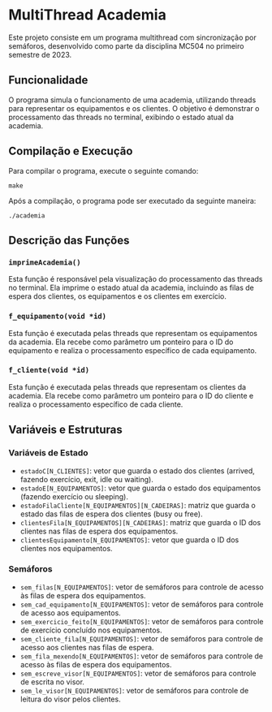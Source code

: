 # MultiThread Academia

Este projeto consiste em um programa multithread com sincronização por semáforos, desenvolvido como parte da disciplina MC504 no primeiro semestre de 2023.

## Funcionalidade

O programa simula o funcionamento de uma academia, utilizando threads para representar os equipamentos e os clientes. O objetivo é demonstrar o processamento das threads no terminal, exibindo o estado atual da academia.

## Compilação e Execução

Para compilar o programa, execute o seguinte comando:

```
make
```

Após a compilação, o programa pode ser executado da seguinte maneira:

```
./academia
```

## Descrição das Funções

### `imprimeAcademia()`

Esta função é responsável pela visualização do processamento das threads no terminal. Ela imprime o estado atual da academia, incluindo as filas de espera dos clientes, os equipamentos e os clientes em exercício.

### `f_equipamento(void *id)`

Esta função é executada pelas threads que representam os equipamentos da academia. Ela recebe como parâmetro um ponteiro para o ID do equipamento e realiza o processamento específico de cada equipamento.

### `f_cliente(void *id)`

Esta função é executada pelas threads que representam os clientes da academia. Ela recebe como parâmetro um ponteiro para o ID do cliente e realiza o processamento específico de cada cliente.

## Variáveis e Estruturas

### Variáveis de Estado

- `estadoC[N_CLIENTES]`: vetor que guarda o estado dos clientes (arrived, fazendo exercício, exit, idle ou waiting).
- `estadoE[N_EQUIPAMENTOS]`: vetor que guarda o estado dos equipamentos (fazendo exercício ou sleeping).
- `estadoFilaCliente[N_EQUIPAMENTOS][N_CADEIRAS]`: matriz que guarda o estado das filas de espera dos clientes (busy ou free).
- `clientesFila[N_EQUIPAMENTOS][N_CADEIRAS]`: matriz que guarda o ID dos clientes nas filas de espera dos equipamentos.
- `clientesEquipamento[N_EQUIPAMENTOS]`: vetor que guarda o ID dos clientes nos equipamentos.

### Semáforos

- `sem_filas[N_EQUIPAMENTOS]`: vetor de semáforos para controle de acesso às filas de espera dos equipamentos.
- `sem_cad_equipamento[N_EQUIPAMENTOS]`: vetor de semáforos para controle de acesso aos equipamentos.
- `sem_exercicio_feito[N_EQUIPAMENTOS]`: vetor de semáforos para controle de exercício concluído nos equipamentos.
- `sem_cliente_fila[N_EQUIPAMENTOS]`: vetor de semáforos para controle de acesso aos clientes nas filas de espera.
- `sem_fila_mexendo[N_EQUIPAMENTOS]`: vetor de semáforos para controle de acesso às filas de espera dos equipamentos.
- `sem_escreve_visor[N_EQUIPAMENTOS]`: vetor de semáforos para controle de escrita no visor.
- `sem_le_visor[N_EQUIPAMENTOS]`: vetor de semáforos para controle de leitura do visor pelos clientes.
